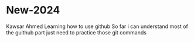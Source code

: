 # New-2024
Kawsar Ahmed
Learning how to use github
So far i can understand most of the guithub part just need to practice those git commands 